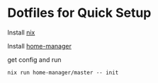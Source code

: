 # Dotfiles for Quick Setup

Install [nix](https://nixos.org/download/)  

Install [home-manager](https://nix-community.github.io/home-manager/index.xhtml)  

get config and run  
```
nix run home-manager/master -- init
```

